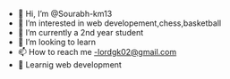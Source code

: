 - 👋 Hi, I’m @Sourabh-km13
- 👀 I’m interested in web developement,chess,basketball
- 🌱 I’m currently a 2nd year student
- 💞️ I’m looking to learn 
- 📫 How to reach me -lordgk02@gmail.com
- 📑 Learnig web development

<!---
Sourabh-km13/Sourabh-km13 is a ✨ special ✨ repository because its `README.md` (this file) appears on your GitHub profile.
You can click the Preview link to take a look at your changes.
--->
